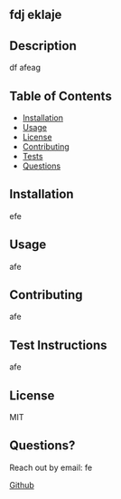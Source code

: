 ## fdj eklaje



## Description
df afeag

## Table of Contents
  * [Installation](#installation)
  * [Usage](#usage)
  * [License](#license)
  * [Contributing](#contributing)
  * [Tests](#tests)
  * [Questions](#questions)


## Installation
efe

## Usage
afe

## Contributing
afe

## Test Instructions
afe

## License
MIT

## Questions?
Reach out by email: fe

[Github](https://github.com/ae/) 


